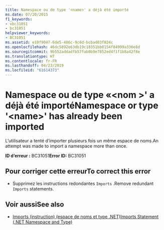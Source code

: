 ```yaml
---
title: Namespace ou de type '<name>' a déjà été importé
ms.date: 07/20/2015
f1_keywords:
- vbc31051
- bc31051
helpviewer_keywords:
- BC31051
ms.assetid: e10f9047-6de5-486c-9c6d-bcbad03f824c
ms.openlocfilehash: 46dc5892e63db19c18351bb0154f84999a336e8d
ms.sourcegitcommit: 9b552addadfb57fab0b9e7852ed4f1f1b8a42f8e
ms.translationtype: HT
ms.contentlocale: fr-FR
ms.lasthandoff: 04/23/2019
ms.locfileid: "61614373"
---
```

# <a name="namespace-or-type-name-has-already-been-imported"></a><span data-ttu-id="c6370-102">Namespace ou de type «\<nom >' a déjà été importé</span><span class="sxs-lookup"><span data-stu-id="c6370-102">Namespace or type '\<name>' has already been imported</span></span>
<span data-ttu-id="c6370-103">L’utilisateur a tenté d’importer plusieurs fois un même espace de noms.</span><span class="sxs-lookup"><span data-stu-id="c6370-103">An attempt was made to import a namespace more than once.</span></span>  
  
 <span data-ttu-id="c6370-104">**ID d’erreur :** BC31051</span><span class="sxs-lookup"><span data-stu-id="c6370-104">**Error ID:** BC31051</span></span>  
  
## <a name="to-correct-this-error"></a><span data-ttu-id="c6370-105">Pour corriger cette erreur</span><span class="sxs-lookup"><span data-stu-id="c6370-105">To correct this error</span></span>  
  
- <span data-ttu-id="c6370-106">Supprimez les instructions redondantes `Imports` .</span><span class="sxs-lookup"><span data-stu-id="c6370-106">Remove redundant `Imports` statements.</span></span>  
  
## <a name="see-also"></a><span data-ttu-id="c6370-107">Voir aussi</span><span class="sxs-lookup"><span data-stu-id="c6370-107">See also</span></span>

- [<span data-ttu-id="c6370-108">Imports (instruction) (espace de noms et type .NET)</span><span class="sxs-lookup"><span data-stu-id="c6370-108">Imports Statement (.NET Namespace and Type)</span></span>](../../visual-basic/language-reference/statements/imports-statement-net-namespace-and-type.md)
